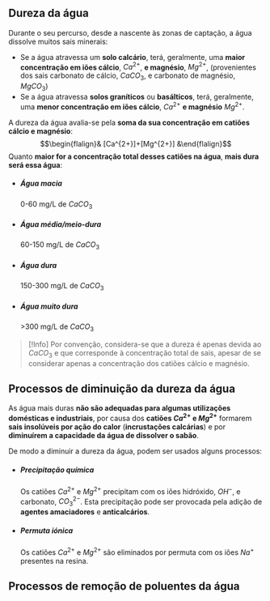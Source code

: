 ## Dureza da água
Durante o seu percurso, desde a nascente às zonas de captação, a água dissolve muitos sais minerais:
- Se a água atravessa um **solo calcário**, terá, geralmente, uma **maior concentração em iões cálcio**, $Ca^{2+}$, **e magnésio**, $Mg^{2+}$, (provenientes dos sais carbonato de cálcio, $CaCO_3$, e carbonato de magnésio, $MgCO_3$)
- Se a água atravessa **solos graníticos** ou **basálticos**, terá, geralmente, uma **menor concentração em iões cálcio**, $Ca^{2+}$ **e magnésio** $Mg^{2+}$.

A dureza da água avalia-se pela **soma da sua concentração em catiões cálcio e magnésio**:
$$\begin{flalign}& [Ca^{2+}]+[Mg^{2+}] &\end{flalign}$$
Quanto **maior for a concentração total desses catiões na água**, **mais dura será essa água**:
- ##### Água macia
	0-60 mg/L de $CaCO_3$
- ##### Água média/meio-dura
	60-150 mg/L de $CaCO_3$
- ##### Água dura
	150-300 mg/L de $CaCO_3$
- ##### Água muito dura
	\>300 mg/L de $CaCO_3$

>[!Info]
>Por convenção, considera-se que a dureza é apenas devida ao $CaCO_3$ e que corresponde à concentração total de sais, apesar de se considerar apenas a concentração dos catiões cálcio e magnésio.

## Processos de diminuição da dureza da água
As água mais duras **não são adequadas para algumas utilizações domésticas e industriais**, por
causa dos **catiões $Ca^{2+}$ e $Mg^{2+}$** formarem **sais insolúveis por ação do calor** (**incrustações calcárias**) e por **diminuírem a capacidade da água de dissolver o sabão**.

De modo a diminuir a dureza da água, podem ser usados alguns processos:
- ##### Precipitação química
	Os catiões $Ca^{2+}$ e $Mg^{2+}$ precipitam com os iões hidróxido, $OH^-$, e carbonato, $CO^{2-}_3$.
	Esta precipitação pode ser provocada pela adição de **agentes amaciadores** e **anticalcários**.
- ##### Permuta iónica
	Os catiões $Ca^{2+}$ e $Mg^{2+}$ são eliminados por permuta com os iões $Na^+$ presentes na resina.
## Processos de remoção de poluentes da água